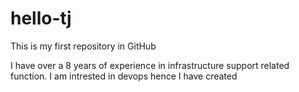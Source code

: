 # hello-tj
This is my first repository in GitHub

I have over a 8 years of experience in infrastructure support related function. I am intrested in devops hence I have created 
